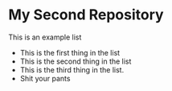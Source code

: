 # My Second Repository

This is an example list
* This is the first thing in the list
* This is the second thing in the list
* This is the third thing in the list.
* Shit your pants
